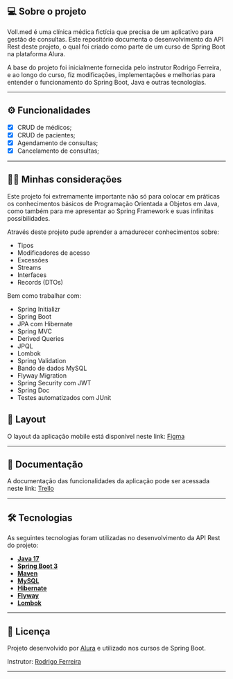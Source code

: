 ## 💻 Sobre o projeto

Voll.med é uma clínica médica fictícia que precisa de um aplicativo para gestão de consultas. Este repositório documenta o desenvolvimento da API Rest deste projeto, o qual foi criado como parte de um curso de Spring Boot na plataforma Alura.

A base do projeto foi inicialmente fornecida pelo instrutor Rodrigo Ferreira, e ao longo do curso, fiz modificações, implementações e melhorias para entender o funcionamento do Spring Boot, Java e outras tecnologias.

---

## ⚙️ Funcionalidades

- [x] CRUD de médicos;
- [x] CRUD de pacientes;
- [x] Agendamento de consultas;
- [x] Cancelamento de consultas;

---

## ✍🏾 Minhas considerações

Este projeto foi extremamente importante não só para colocar em práticas os conhecimentos básicos de Programação Orientada a Objetos em Java, como também para me apresentar ao Spring Framework e suas infinitas possibilidades. 

Através deste projeto pude aprender a amadurecer conhecimentos sobre: 

- Tipos
- Modificadores de acesso
- Excessões
- Streams
- Interfaces
- Records (DTOs)

Bem como trabalhar com:

- Spring Initializr
- Spring Boot
- JPA com Hibernate
- Spring MVC
- Derived Queries
- JPQL
- Lombok
- Spring Validation
- Bando de dados MySQL
- Flyway Migration
- Spring Security com JWT
- Spring Doc
- Testes automatizados com JUnit

## 🎨 Layout

O layout da aplicação mobile está disponível neste link: <a href="https://www.figma.com/file/N4CgpJqsg7gjbKuDmra3EV/Voll.med">Figma</a>

---

## 📄 Documentação

A documentação das funcionalidades da aplicação pode ser acessada neste link: <a href="https://trello.com/b/O0lGCsKb/api-voll-med">Trello</a>

---

## 🛠 Tecnologias

As seguintes tecnologias foram utilizadas no desenvolvimento da API Rest do projeto:

- **[Java 17](https://www.oracle.com/java)**
- **[Spring Boot 3](https://spring.io/projects/spring-boot)**
- **[Maven](https://maven.apache.org)**
- **[MySQL](https://www.mysql.com)**
- **[Hibernate](https://hibernate.org)**
- **[Flyway](https://flywaydb.org)**
- **[Lombok](https://projectlombok.org)**

---

## 📝 Licença

Projeto desenvolvido por [Alura](https://www.alura.com.br) e utilizado nos cursos de Spring Boot.

Instrutor: [Rodrigo Ferreira](https://cursos.alura.com.br/user/rodrigo-ferreira) 



---
